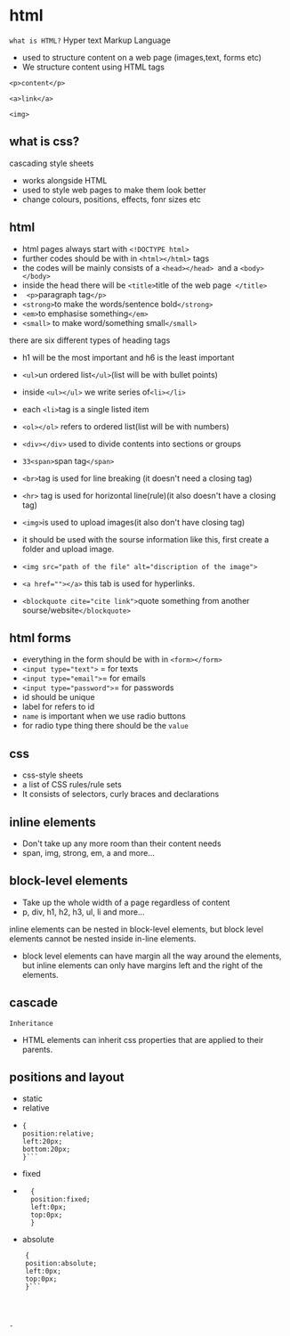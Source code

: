 # html
```what is HTML?```
Hyper text Markup Language
- used to structure content on a web page (images,text, forms etc)
- We structure content using HTML tags

 ```<p>content</p>```

 ```<a>link</a>```

 ```<img>```
 ## what is css?
 cascading style sheets
 - works alongside HTML
 - used to style web pages to make them look better
 - change colours, positions, effects, fonr sizes etc


## html
- html pages always start with ```<!DOCTYPE html>```
- further codes should be with in ```<html></html>``` tags
- the codes will be mainly consists of a ```<head></head> ```and a ```<body></body>```
- inside the head there will be ```<title>```title of the web page``` </title>```
- ``` <p>```paragraph tag```</p>```
- ```<strong>```to make the words/sentence bold```</strong>```
- ```<em>```to emphasise something```</em>```
- ```<small>``` to make word/something small```</small>```

there are six different types of heading tags
- h1 will be the most important and h6 is the least important

- ```<ul>```un ordered list```</ul>```(list will be with bullet points)
- inside ```<ul></ul>``` we write series of```<li></li>```
- each ```<li>```tag is a single listed item
- ```<ol></ol>``` refers to ordered list(list will be with numbers)
- ```<div></div>``` used to divide contents into sections or groups 
- ```33<span>```span tag```</span>```
- ```<br>```tag is used for line breaking (it doesn't need a closing tag)
- ```<hr>``` tag is used for horizontal line(rule)(it also doesn't have a closing tag)
- ```<img>```is used to upload images(it also don't have closing tag)
- it should be used with the sourse information like this, first create a folder and upload image.
- ```<img src="path of the file" alt="discription of the image">```
- ```<a href=""></a>``` this tab is used for hyperlinks.
- ```<blockquote cite="cite link">```quote something from another sourse/website```</blockquote>```


## html forms
- everything in the form should be with in ```<form></form>```
- ```<input type="text">``` = for texts
- ```<input type="email">```= for emails
- ```<input type="password">```= for passwords
- id should be unique
- label for refers to id
- ```name``` is important when we use radio buttons
- for radio type thing there should be the ```value```


## css
- css-style sheets
- a list of CSS rules/rule sets
- It consists of selectors, curly braces and declarations
## inline elements
- Don't take up any more room than their content needs
- span, img, strong, em, a and more...
## block-level elements
- Take up the whole width of a page regardless of content
- p, div, h1, h2, h3, ul, li and more... 

inline elements can be nested in block-level elements, but block level elements cannot be nested inside in-line elements.
- block level elements can have margin all the way around the elements, but inline elements can only have margins left and the right of the elements.


## cascade
```Inheritance```
- HTML elements can inherit css properties that are applied to their parents.
## positions and layout
- static 
- relative
-   ```{
    {
    position:relative;
    left:20px;
    bottom:20px;
    }```

- fixed
- ```{
    {
    position:fixed;
    left:0px;
    top:0px;
    }
- absolute

```{
    {
    position:absolute;
    left:0px;
    top:0px;
    }```




- 
